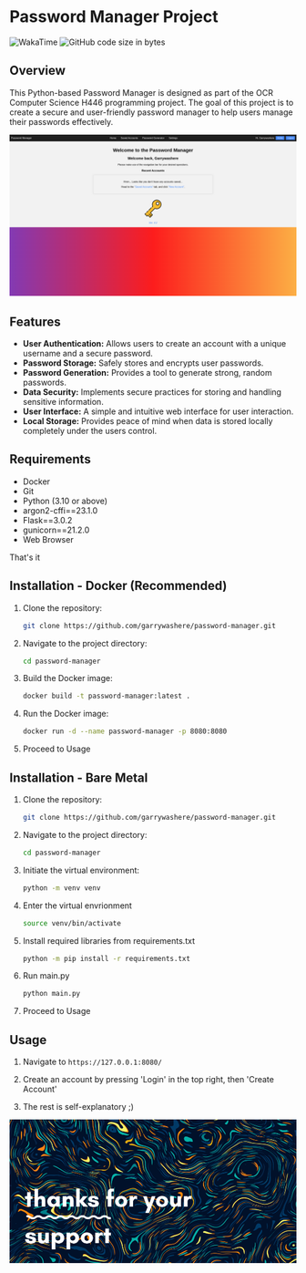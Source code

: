 # Password Manager Project

![WakaTime](https://wakatime.com/badge/user/018d88ca-6686-4ddc-a648-a108b3febbc3/project/018d8f86-dd38-4eca-93ef-598d3d05e6aa.svg)
![GitHub code size in bytes](https://img.shields.io/github/languages/code-size/garrywashere/password-manager)

## Overview

This Python-based Password Manager is designed as part of the OCR Computer Science H446 programming project. The goal of this project is to create a secure and user-friendly password manager to help users manage their passwords effectively.

![Index](screenshots/Index.png)

## Features

-   **User Authentication:** Allows users to create an account with a unique username and a secure password.
-   **Password Storage:** Safely stores and encrypts user passwords.
-   **Password Generation:** Provides a tool to generate strong, random passwords.
-   **Data Security:** Implements secure practices for storing and handling sensitive information.
-   **User Interface:** A simple and intuitive web interface for user interaction.
-   **Local Storage:** Provides peace of mind when data is stored locally completely under the users control.

## Requirements

-   Docker
-   Git
-   Python (3.10 or above)
-   argon2-cffi==23.1.0
-   Flask==3.0.2
-   gunicorn==21.2.0
-   Web Browser

That's it

## Installation - Docker (Recommended)

1. Clone the repository:

    ```bash
    git clone https://github.com/garrywashere/password-manager.git
    ```

2. Navigate to the project directory:

    ```bash
    cd password-manager
    ```

3. Build the Docker image:

    ```bash
    docker build -t password-manager:latest .
    ```

4. Run the Docker image:

    ```bash
    docker run -d --name password-manager -p 8080:8080
    ```

5. Proceed to Usage

## Installation - Bare Metal

1. Clone the repository:

    ```bash
    git clone https://github.com/garrywashere/password-manager.git
    ```

2. Navigate to the project directory:

    ```bash
    cd password-manager
    ```

3. Initiate the virtual environment:

    ```bash
    python -m venv venv
    ```

4. Enter the virtual envrionment

    ```bash
    source venv/bin/activate
    ```

5. Install required libraries from requirements.txt

    ```bash
    python -m pip install -r requirements.txt
    ```

6. Run main.py

    ```bash
    python main.py
    ```

7. Proceed to Usage

## Usage

1. Navigate to `https://127.0.0.1:8080/`

2. Create an account by pressing 'Login' in the top right, then 'Create Account'

3. The rest is self-explanatory ;)

![Thanks](/static/images/thanks.png)
